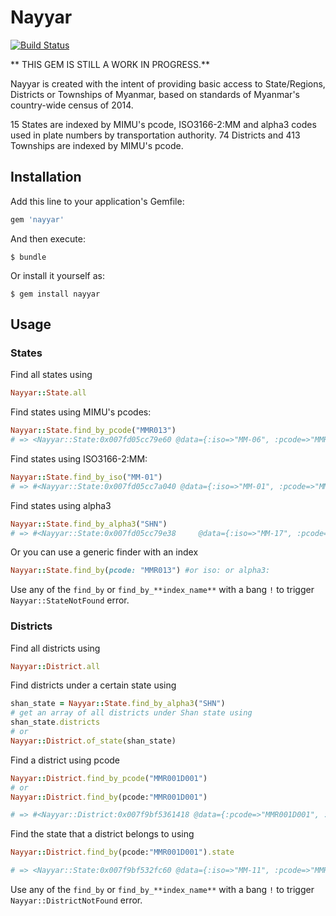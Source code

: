# Nayyar
[![Build Status](https://travis-ci.org/mmhan/nayyar.png)](https://travis-ci.org/mmhan/nayyar.png)

** THIS GEM IS STILL A WORK IN PROGRESS.**

Nayyar is created with the intent of providing basic access to State/Regions, Districts or Townships of Myanmar, based on standards of Myanmar's country-wide census of 2014.

15 States are indexed by MIMU's pcode, ISO3166-2:MM and alpha3 codes used in plate numbers by transportation authority.
74 Districts and 413 Townships are indexed by MIMU's pcode.

## Installation

Add this line to your application's Gemfile:

```ruby
gem 'nayyar'
```

And then execute:

    $ bundle

Or install it yourself as:

    $ gem install nayyar

## Usage

### States

Find all states using

```ruby
Nayyar::State.all
```

Find states using MIMU's pcodes:

```ruby
Nayyar::State.find_by_pcode("MMR013")
# => <Nayyar::State:0x007fd05cc79e60 @data={:iso=>"MM-06", :pcode=>"MMR013", :alpha3=>"YGN", :name=>"Yangon"}>
```

Find states using ISO3166-2:MM:

```ruby
Nayyar::State.find_by_iso("MM-01")
# => #<Nayyar::State:0x007fd05cc7a040 @data={:iso=>"MM-01", :pcode=>"MMR005", :alpha3=>"SGG", :name=>"Sagaing"}>
```


Find states using alpha3

```ruby
Nayyar::State.find_by_alpha3("SHN")
# => #<Nayyar::State:0x007fd05cc79e38     @data={:iso=>"MM-17", :pcode=>"MMR222", :alpha3=>"SHN", :name=>"Shan"}>
```

Or you can use a generic finder with an index

```ruby
Nayyar::State.find_by(pcode: "MMR013") #or iso: or alpha3:
```

Use any of the `find_by` or `find_by_**index_name**` with a bang `!` to trigger `Nayyar::StateNotFound` error.

### Districts

Find all districts using
```ruby
Nayyar::District.all
```

Find districts under a certain state using
```ruby
shan_state = Nayyar::State.find_by_alpha3("SHN")
# get an array of all districts under Shan state using
shan_state.districts
# or
Nayyar::District.of_state(shan_state)
```

Find a district using pcode
```ruby
Nayyar::District.find_by_pcode("MMR001D001")
# or
Nayyar::District.find_by(pcode:"MMR001D001")

# => #<Nayyar::District:0x007f9bf5361418 @data={:pcode=>"MMR001D001", :name=>"Myitkyina", :state=>"MMR001"}>
```

Find the state that a district belongs to using
```ruby
Nayyar::District.find_by(pcode:"MMR001D001").state

# => <Nayyar::State:0x007f9bf532fc60 @data={:iso=>"MM-11", :pcode=>"MMR001", :alpha3=>"KCN", :name=>"Kachin"}>
```

Use any of the `find_by` or `find_by_**index_name**` with a bang `!` to trigger `Nayyar::DistrictNotFound` error.

<!--
## Development

After checking out the repo, run `bin/setup` to install dependencies. Then, run `bin/console` for an interactive prompt that will allow you to experiment.

To install this gem onto your local machine, run `bundle exec rake install`. To release a new version, update the version number in `version.rb`, and then run `bundle exec rake release` to create a git tag for the version, push git commits and tags, and push the `.gem` file to [rubygems.org](https://rubygems.org).

## Contributing

1. Fork it ( https://github.com/[my-github-username]/nayyar/fork )
2. Create your feature branch (`git checkout -b my-new-feature`)
3. Commit your changes (`git commit -am 'Add some feature'`)
4. Push to the branch (`git push origin my-new-feature`)
5. Create a new Pull Request
-->